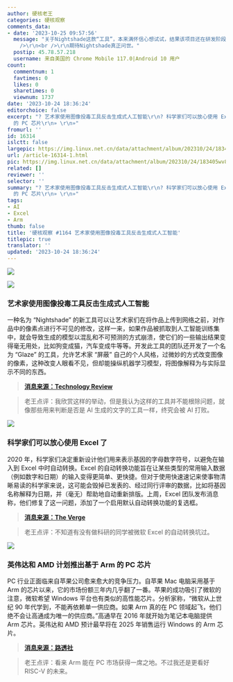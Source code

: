 ```yaml
---
author: 硬核老王
categories: 硬核观察
comments_data:
- date: '2023-10-25 09:57:56'
  message: "关于Nightshade这款“工具”，本来满怀信心想试试，结果该项目还在研发阶段；搜遍全网，只有新闻报道和开发团队的论文，没有实际可用的源码与发布版本。<br
    />\r\n<br />\r\n期待Nightshade真正问世。"
  postip: 45.78.57.218
  username: 来自美国的 Chrome Mobile 117.0|Android 10 用户
count:
  commentnum: 1
  favtimes: 0
  likes: 0
  sharetimes: 0
  viewnum: 1737
date: '2023-10-24 18:36:24'
editorchoice: false
excerpt: "? 艺术家使用图像投毒工具反击生成式人工智能\r\n? 科学家们可以放心使用 Excel 了\r\n? 英伟达和 AMD 计划推出基于 Arm
  的 PC 芯片\r\n» \r\n»"
fromurl: ''
id: 16314
islctt: false
largepic: https://img.linux.net.cn/data/attachment/album/202310/24/183405wv8lx80qxxoii8oo.jpg
url: /article-16314-1.html
pic: https://img.linux.net.cn/data/attachment/album/202310/24/183405wv8lx80qxxoii8oo.jpg.thumb.jpg
related: []
reviewer: ''
selector: ''
summary: "? 艺术家使用图像投毒工具反击生成式人工智能\r\n? 科学家们可以放心使用 Excel 了\r\n? 英伟达和 AMD 计划推出基于 Arm
  的 PC 芯片\r\n» \r\n»"
tags:
- AI
- Excel
- Arm
thumb: false
title: '硬核观察 #1164 艺术家使用图像投毒工具反击生成式人工智能'
titlepic: true
translator: ''
updated: '2023-10-24 18:36:24'
---
```


![](https://img.linux.net.cn/data/attachment/album/202310/24/183405wv8lx80qxxoii8oo.jpg)


![](https://img.linux.net.cn/data/attachment/album/202310/24/183412lx83cfg3zzxf1x88.jpg)


### 艺术家使用图像投毒工具反击生成式人工智能


一种名为 “Nightshade” 的新工具可以让艺术家们在将作品上传到网络之前，对作品中的像素点进行不可见的修改，这样一来，如果作品被抓取到人工智能训练集中，就会导致生成的模型以混乱和不可预测的方式崩溃，使它们的一些输出结果变得毫无用处，比如狗变成猫，汽车变成牛等等。开发此工具的团队还开发了一个名为 “Glaze” 的工具，允许艺术家 “屏蔽” 自己的个人风格，过微妙的方式改变图像的像素，这种改变人眼看不见，但却能操纵机器学习模型，将图像解释为与实际显示不同的东西。



> 
> **[消息来源：Technology Review](https://www.technologyreview.com/2023/10/23/1082189/data-poisoning-artists-fight-generative-ai/)**
> 
> 
> 



> 
> 老王点评：我欣赏这样的举动，但是我认为这样的工具并不能根除问题，就像那些用来判断是否是 AI 生成的文字的工具一样，终究会被 AI 打败。
> 
> 
> 


![](https://img.linux.net.cn/data/attachment/album/202310/24/183421woegzsy70e8s8cj7.jpg)


### 科学家们可以放心使用 Excel 了


2020 年，科学家们决定重新设计他们用来表示基因的字母数字符号，以避免在输入到 Excel 中时自动转换。Excel 的自动转换功能旨在让某些类型的常用输入数据（例如数字和日期）的输入变得更简单、更快捷。但对于使用快速速记来使事物清晰易读的科学家来说，这可能会毁掉已发表的、经过同行评审的数据，比如将基因名称解释为日期，并（毫无）帮助地自动重新排版。上周，Excel 团队发布消息称，他们修复了这一问题，添加了一个启用默认自动转换功能的复选框。



> 
> **[消息来源：The Verge](https://www.theverge.com/2023/10/21/23926585/microsoft-excel-misreading-dates-human-genes-conversion-fixed)**
> 
> 
> 



> 
> 老王点评：不知道有没有做科研的同学被微软 Excel 的自动转换坑过。
> 
> 
> 


![](https://img.linux.net.cn/data/attachment/album/202310/24/183610mqz88ou7sopoursb.jpg)


### 英伟达和 AMD 计划推出基于 Arm 的 PC 芯片


PC 行业正面临来自苹果公司愈来愈大的竞争压力。自苹果 Mac 电脑采用基于 Arm 的芯片以来，它的市场份额三年内几乎翻了一番。苹果的成功吸引了微软的注意，微软希望 Windows 平台也有类似的高性能芯片。分析家称，“微软从上世纪 90 年代学到，不能再依赖单一供应商。如果 Arm 真的在 PC 领域起飞，他们绝不会让高通成为唯一的供应商。”高通早在 2016 年就开始为笔记本电脑提供 Arm 芯片。英伟达和 AMD 预计最早将在 2025 年销售运行 Windows 的 Arm 芯片。



> 
> **[消息来源：路透社](https://www.reuters.com/technology/nvidia-make-arm-based-pc-chips-major-new-challenge-intel-2023-10-23/)**
> 
> 
> 



> 
> 老王点评：看来 Arm 能在 PC 市场获得一席之地。不过我还是更看好 RISC-V 的未来。
> 
> 
>
